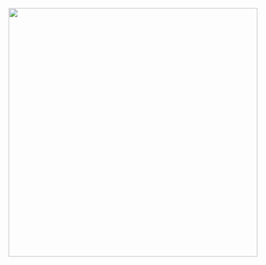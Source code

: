 <!---start.--->
<p align="center">
<img width= "500" src= "https://f2.toyhou.se/file/f2-toyhou-se/images/105050636_o369xUSQTzY38Zh.png"> 
<p></p>


